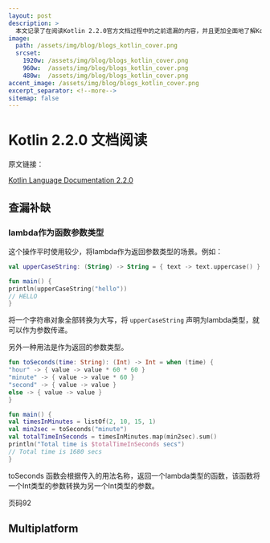 ```yaml
---
layout: post
description: > 
  本文记录了在阅读Kotlin 2.2.0官方文档过程中的之前遗漏的内容，并且更加全面地了解Kotlin编译器的跨平台相关内容
image: 
  path: /assets/img/blog/blogs_kotlin_cover.png
  srcset: 
    1920w: /assets/img/blog/blogs_kotlin_cover.png
    960w:  /assets/img/blog/blogs_kotlin_cover.png
    480w:  /assets/img/blog/blogs_kotlin_cover.png
accent_image: /assets/img/blog/blogs_kotlin_cover.png
excerpt_separator: <!--more-->
sitemap: false
---
```

# Kotlin 2.2.0 文档阅读
原文链接：

[Kotlin Language Documentation 2.2.0](https://kotlinlang.org/docs/kotlin-reference.pdf)

## 查漏补缺
### lambda作为函数参数类型
这个操作平时使用较少，将lambda作为返回参数类型的场景。例如：

```kotlin
val upperCaseString: (String) -> String = { text -> text.uppercase() }

fun main() {
println(upperCaseString("hello"))
// HELLO
}
```

将一个字符串对象全部转换为大写，将 `upperCaseString` 声明为lambda类型，就可以作为参数传递。

另外一种用法是作为返回的参数类型。

```kotlin
fun toSeconds(time: String): (Int) -> Int = when (time) {
"hour" -> { value -> value * 60 * 60 }
"minute" -> { value -> value * 60 }
"second" -> { value -> value }
else -> { value -> value }
}

fun main() {
val timesInMinutes = listOf(2, 10, 15, 1)
val min2sec = toSeconds("minute")
val totalTimeInSeconds = timesInMinutes.map(min2sec).sum()
println("Total time is $totalTimeInSeconds secs")
// Total time is 1680 secs
}
```

toSeconds 函数会根据传入的用法名称，返回一个lambda类型的函数，该函数将一个Int类型的参数转换为另一个Int类型的参数。

页码92

## Multiplatform
